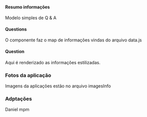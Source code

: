 #### Resumo informações

Modelo simples de Q & A

#### Questions

O componente faz o map de informações vindas do arquivo data.js

#### Question

Aqui é renderizado as informações estilizadas.


### Fotos da aplicação

Imagens da aplicações estão no arquivo imagesInfo

### Adptações
Daniel mpm
